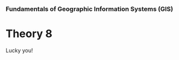 ### Fundamentals of Geographic Information Systems (GIS)

# Theory 8

Lucky you! 
<!--stackedit_data:
eyJoaXN0b3J5IjpbLTE0NTUxOTQ3MjFdfQ==
-->